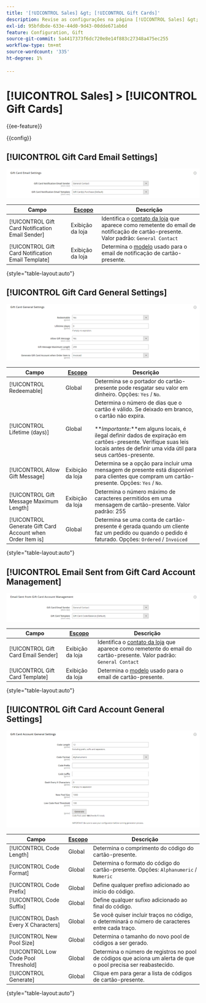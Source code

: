 ```yaml
---
title: '[!UICONTROL Sales] &gt; [!UICONTROL Gift Cards]'
description: Revise as configurações na página [!UICONTROL Sales] &gt; [!UICONTROL Gift Cards] do Administrador do Commerce.
exl-id: 95bfdbde-633e-44d0-9d43-00dde671ab6d
feature: Configuration, Gift
source-git-commit: 5a4417373f6dc720e8e14f883c27348a475ec255
workflow-type: tm+mt
source-wordcount: '335'
ht-degree: 1%

---
```


# [!UICONTROL Sales] > [!UICONTROL Gift Cards]

{{ee-feature}}

{{config}}

## [!UICONTROL Gift Card Email Settings]

![Configurações de email de cartão-presente](./assets/gift-cards-gift-card-email-settings.png)<!-- zoom -->

<!-- [Gift Card Email Settings](https://experienceleague.adobe.com/en/docs/commerce-admin/stores-sales/point-of-purchase/gift-cards/product-gift-card-accounts#configure-gift-card-accounts) -->

| Campo | [Escopo](../../getting-started/websites-stores-views.md#scope-settings) | Descrição |
|--- |--- |--- |
| [!UICONTROL Gift Card Notification Email Sender] | Exibição da loja | Identifica o [contato da loja](../../getting-started/store-details.md#store-email-addresses) que aparece como remetente do email de notificação de cartão-presente. Valor padrão: `General Contact` |
| [!UICONTROL Gift Card Notification Email Template] | Exibição da loja | Determina o [modelo](../../systems/email-templates.md) usado para o email de notificação de cartão-presente. |

{style="table-layout:auto"}

## [!UICONTROL Gift Card General Settings]

![Configurações Gerais do Cartão-Presente](./assets/gift-cards-gift-card-general-settings.png)<!-- zoom -->

<!-- [Gift Card General Settings](https://experienceleague.adobe.com/en/docs/commerce-admin/stores-sales/point-of-purchase/gift-cards/product-gift-card-accounts#configure-gift-card-accounts) -->

| Campo | [Escopo](../../getting-started/websites-stores-views.md#scope-settings) | Descrição |
|--- |--- |--- |
| [!UICONTROL Redeemable] | Global | Determina se o portador do cartão-presente pode resgatar seu valor em dinheiro. Opções: `Yes` / `No`. |
| [!UICONTROL Lifetime (days)] | Global | Determina o número de dias que o cartão é válido. Se deixado em branco, o cartão não expira. <br/><br/>**_Importante:_**em alguns locais, é ilegal definir dados de expiração em cartões-presente. Verifique suas leis locais antes de definir uma vida útil para seus cartões-presente. |
| [!UICONTROL Allow Gift Message] | Exibição da loja | Determina se a opção para incluir uma mensagem de presente está disponível para clientes que compram um cartão-presente. Opções: `Yes` / `No`. |
| [!UICONTROL Gift Message Maximum Length] | Exibição da loja | Determina o número máximo de caracteres permitidos em uma mensagem de cartão-presente. Valor padrão: 255 |
| [!UICONTROL Generate Gift Card Account when Order Item is] | Global | Determina se uma conta de cartão-presente é gerada quando um cliente faz um pedido ou quando o pedido é faturado. Opções: `Ordered` / `Invoiced` |

{style="table-layout:auto"}

## [!UICONTROL Email Sent from Gift Card Account Management]

![Email Enviado do Gerenciamento de Conta de Cartão-presente](./assets/gift-cards-email-sent-from-account.png)<!-- zoom -->

<!-- [Email Sent from Gift Card Account Management](https://experienceleague.adobe.com/en/docs/commerce-admin/stores-sales/point-of-purchase/gift-cards/product-gift-card-accounts#configure-gift-card-accounts) -->

| Campo | [Escopo](../../getting-started/websites-stores-views.md#scope-settings) | Descrição |
|--- |--- |--- |
| [!UICONTROL Gift Card Email Sender] | Exibição da loja | Identifica o [contato da loja](../../getting-started/store-details.md#store-email-addresses) que aparece como remetente do email do cartão-presente. Valor padrão: `General Contact` |
| [!UICONTROL Gift Card Template] | Exibição da loja | Determina o [modelo](../../systems/email-templates.md) usado para o email de cartão-presente. |

{style="table-layout:auto"}

## [!UICONTROL Gift Card Account General Settings]

![Configurações Gerais da Conta de Cartão-Presente](./assets/gift-cards-gift-card-account-general-settings.png)<!-- zoom -->

<!-- [Gift Card Account General Settings](https://experienceleague.adobe.com/en/docs/commerce-admin/stores-sales/point-of-purchase/gift-cards/product-gift-card-accounts#configure-gift-card-accounts) -->

| Campo | [Escopo](../../getting-started/websites-stores-views.md#scope-settings) | Descrição |
|--- |--- |--- |
| [!UICONTROL Code Length] | Global | Determina o comprimento do código do cartão-presente. |
| [!UICONTROL Code Format] | Global | Determina o formato do código do cartão-presente. Opções: `Alphanumeric` / `Numeric` |
| [!UICONTROL Code Prefix] | Global | Define qualquer prefixo adicionado ao início do código. |
| [!UICONTROL Code Suffix] | Global | Define qualquer sufixo adicionado ao final do código. |
| [!UICONTROL Dash Every X Characters] | Global | Se você quiser incluir traços no código, o determinará o número de caracteres entre cada traço. |
| [!UICONTROL New Pool Size] | Global | Determina o tamanho do novo pool de códigos a ser gerado. |
| [!UICONTROL Low Code Pool Threshold] | Global | Determina o número de registros no pool de códigos que aciona um alerta de que o pool precisa ser reabastecido. |
| [!UICONTROL Generate] | Global | Clique em para gerar a lista de códigos de cartão-presente. |

{style="table-layout:auto"}

